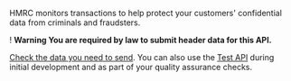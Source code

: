 HMRC monitors transactions to help protect your customers' confidential data from criminals and fraudsters. 

<div class="govuk-warning-text">
  <span class="govuk-warning-text__icon" aria-hidden="true">!</span>
  <strong class="govuk-warning-text__text">
    <span class="govuk-warning-text__assistive">Warning</span>
    You are required by law to submit header data for this API.
  </strong>
</div>

[Check the data you need to send](/guides/fraud-prevention/). You can also use the [Test API](/api-documentation/docs/api/service/txm-fph-validator-api/1.0) during initial development and as part of your quality assurance checks.
